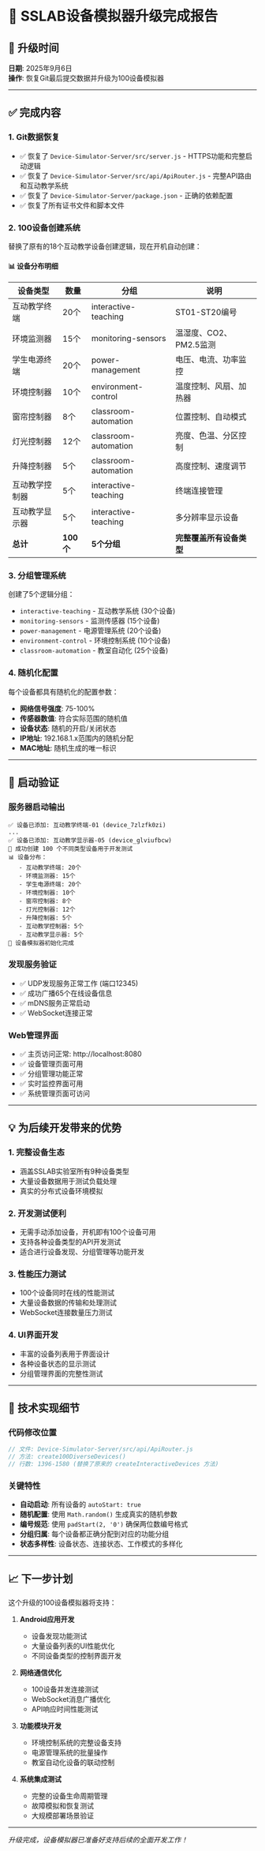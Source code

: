 # 🎯 SSLAB设备模拟器升级完成报告

## 📅 升级时间
**日期**: 2025年9月6日  
**操作**: 恢复Git最后提交数据并升级为100设备模拟器

---

## ✅ 完成内容

### 1. **Git数据恢复**
- ✅ 恢复了 `Device-Simulator-Server/src/server.js` - HTTPS功能和完整启动逻辑
- ✅ 恢复了 `Device-Simulator-Server/src/api/ApiRouter.js` - 完整API路由和互动教学系统
- ✅ 恢复了 `Device-Simulator-Server/package.json` - 正确的依赖配置
- ✅ 恢复了所有证书文件和脚本文件

### 2. **100设备创建系统**
替换了原有的18个互动教学设备创建逻辑，现在开机自动创建：

#### 📊 设备分布明细
| 设备类型 | 数量 | 分组 | 说明 |
|---------|------|------|------|
| 互动教学终端 | 20个 | interactive-teaching | ST01-ST20编号 |
| 环境监测器 | 15个 | monitoring-sensors | 温湿度、CO2、PM2.5监测 |
| 学生电源终端 | 20个 | power-management | 电压、电流、功率监控 |
| 环境控制器 | 10个 | environment-control | 温度控制、风扇、加热器 |
| 窗帘控制器 | 8个 | classroom-automation | 位置控制、自动模式 |
| 灯光控制器 | 12个 | classroom-automation | 亮度、色温、分区控制 |
| 升降控制器 | 5个 | classroom-automation | 高度控制、速度调节 |
| 互动教学控制器 | 5个 | interactive-teaching | 终端连接管理 |
| 互动教学显示器 | 5个 | interactive-teaching | 多分辨率显示设备 |
| **总计** | **100个** | **5个分组** | **完整覆盖所有设备类型** |

### 3. **分组管理系统**
创建了5个逻辑分组：
- `interactive-teaching` - 互动教学系统 (30个设备)
- `monitoring-sensors` - 监测传感器 (15个设备)  
- `power-management` - 电源管理系统 (20个设备)
- `environment-control` - 环境控制系统 (10个设备)
- `classroom-automation` - 教室自动化 (25个设备)

### 4. **随机化配置**
每个设备都具有随机化的配置参数：
- **网络信号强度**: 75-100%
- **传感器数值**: 符合实际范围的随机值
- **设备状态**: 随机的开启/关闭状态
- **IP地址**: 192.168.1.x范围内的随机分配
- **MAC地址**: 随机生成的唯一标识

---

## 🚀 启动验证

### 服务器启动输出
```
✅ 设备已添加: 互动教学终端-01 (device_7zlzfk0zi)
...
✅ 设备已添加: 互动教学显示器-05 (device_glviufbcw)
🎯 成功创建 100 个不同类型设备用于开发测试
📊 设备分布：
   - 互动教学终端: 20个
   - 环境监测器: 15个
   - 学生电源终端: 20个
   - 环境控制器: 10个
   - 窗帘控制器: 8个
   - 灯光控制器: 12个
   - 升降控制器: 5个
   - 互动教学控制器: 5个
   - 互动教学显示器: 5个
🎯 设备模拟器初始化完成
```

### 发现服务验证
- ✅ UDP发现服务正常工作 (端口12345)
- ✅ 成功广播65个在线设备信息
- ✅ mDNS服务正常启动
- ✅ WebSocket连接正常

### Web管理界面
- ✅ 主页访问正常: http://localhost:8080
- ✅ 设备管理页面可用
- ✅ 分组管理功能正常
- ✅ 实时监控界面可用
- ✅ 系统管理页面可访问

---

## 💡 为后续开发带来的优势

### 1. **完整设备生态**
- 涵盖SSLAB实验室所有9种设备类型
- 大量设备数据用于测试负载处理
- 真实的分布式设备环境模拟

### 2. **开发测试便利**
- 无需手动添加设备，开机即有100个设备可用
- 支持各种设备类型的API开发测试
- 适合进行设备发现、分组管理等功能开发

### 3. **性能压力测试**
- 100个设备同时在线的性能测试
- 大量设备数据的传输和处理测试
- WebSocket连接数量压力测试

### 4. **UI界面开发**
- 丰富的设备列表用于界面设计
- 各种设备状态的显示测试
- 分组管理界面的完整性测试

---

## 🔧 技术实现细节

### 代码修改位置
```javascript
// 文件: Device-Simulator-Server/src/api/ApiRouter.js
// 方法: create100DiverseDevices()
// 行数: 1396-1580 (替换了原来的 createInteractiveDevices 方法)
```

### 关键特性
- **自动启动**: 所有设备的 `autoStart: true`
- **随机配置**: 使用 `Math.random()` 生成真实的随机参数
- **编号规范**: 使用 `padStart(2, '0')` 确保两位数编号格式
- **分组归属**: 每个设备都正确分配到对应的功能分组
- **状态多样性**: 设备状态、连接状态、工作模式的多样化

---

## 📈 下一步计划

这个升级的100设备模拟器将支持：

1. **Android应用开发**
   - 设备发现功能测试
   - 大量设备列表的UI性能优化
   - 不同设备类型的控制界面开发

2. **网络通信优化**
   - 100设备并发连接测试
   - WebSocket消息广播优化
   - API响应时间性能测试

3. **功能模块开发**
   - 环境控制系统的完整设备支持
   - 电源管理系统的批量操作
   - 教室自动化设备的联动控制

4. **系统集成测试**
   - 完整的设备生命周期管理
   - 故障模拟和恢复测试
   - 大规模部署场景验证

---

*升级完成，设备模拟器已准备好支持后续的全面开发工作！*
